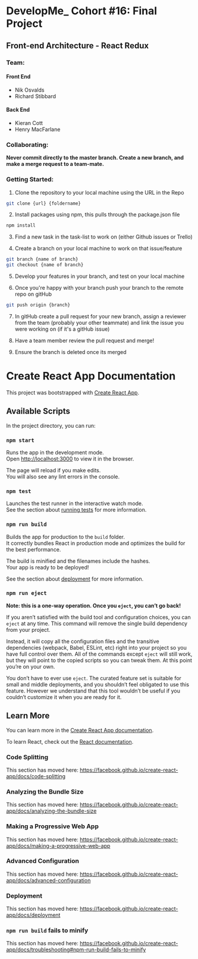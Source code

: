 # DevelopMe_ Cohort #16: Final Project
## Front-end Architecture - React Redux

### Team:
#### Front End
- Nik Osvalds
- Richard Stibbard

#### Back End
- Kieran Cott
- Henry MacFarlane


### Collaborating:

**Never commit directly to the master branch. Create a new branch, and make a merge request to a team-mate.**

### Getting Started:

1. Clone the repository to your local machine using the URL in the Repo
```bash
git clone {url} {foldername}
```
2. Install packages using npm, this pulls through the package.json file
```bash
npm install
```
3. Find a new task in the task-list to work on (either Github issues or Trello)

4. Create a branch on your local machine to work on that issue/feature
```bash
git branch {name of branch}
git checkout {name of branch}
```

5. Develop your features in your branch, and test on your local machine

6. Once you're happy with your branch push your branch to the remote repo on gitHub
```bash
git push origin {branch}
```

7. In gitHub create a pull request for your new branch, assign a reviewer from the team (probably your other teammate) and link the issue you were working on (if it's a gitHub issue)

8. Have a team member review the pull request and merge!

9. Ensure the branch is deleted once its merged


# Create React App Documentation

This project was bootstrapped with [Create React App](https://github.com/facebook/create-react-app).

## Available Scripts

In the project directory, you can run:

### `npm start`

Runs the app in the development mode.<br />
Open [http://localhost:3000](http://localhost:3000) to view it in the browser.

The page will reload if you make edits.<br />
You will also see any lint errors in the console.

### `npm test`

Launches the test runner in the interactive watch mode.<br />
See the section about [running tests](https://facebook.github.io/create-react-app/docs/running-tests) for more information.

### `npm run build`

Builds the app for production to the `build` folder.<br />
It correctly bundles React in production mode and optimizes the build for the best performance.

The build is minified and the filenames include the hashes.<br />
Your app is ready to be deployed!

See the section about [deployment](https://facebook.github.io/create-react-app/docs/deployment) for more information.

### `npm run eject`

**Note: this is a one-way operation. Once you `eject`, you can’t go back!**

If you aren’t satisfied with the build tool and configuration choices, you can `eject` at any time. This command will remove the single build dependency from your project.

Instead, it will copy all the configuration files and the transitive dependencies (webpack, Babel, ESLint, etc) right into your project so you have full control over them. All of the commands except `eject` will still work, but they will point to the copied scripts so you can tweak them. At this point you’re on your own.

You don’t have to ever use `eject`. The curated feature set is suitable for small and middle deployments, and you shouldn’t feel obligated to use this feature. However we understand that this tool wouldn’t be useful if you couldn’t customize it when you are ready for it.

## Learn More

You can learn more in the [Create React App documentation](https://facebook.github.io/create-react-app/docs/getting-started).

To learn React, check out the [React documentation](https://reactjs.org/).

### Code Splitting

This section has moved here: https://facebook.github.io/create-react-app/docs/code-splitting

### Analyzing the Bundle Size

This section has moved here: https://facebook.github.io/create-react-app/docs/analyzing-the-bundle-size

### Making a Progressive Web App

This section has moved here: https://facebook.github.io/create-react-app/docs/making-a-progressive-web-app

### Advanced Configuration

This section has moved here: https://facebook.github.io/create-react-app/docs/advanced-configuration

### Deployment

This section has moved here: https://facebook.github.io/create-react-app/docs/deployment

### `npm run build` fails to minify

This section has moved here: https://facebook.github.io/create-react-app/docs/troubleshooting#npm-run-build-fails-to-minify

